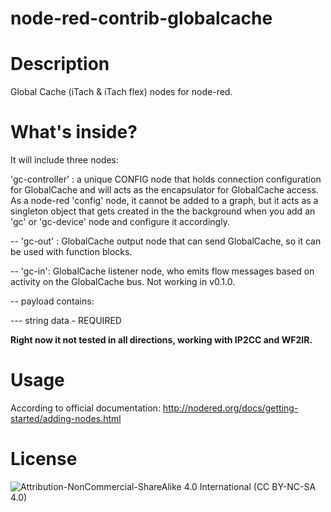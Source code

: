 node-red-contrib-globalcache
==========================
# Description
Global Cache (iTach & iTach flex) nodes for node-red.

# What's inside?
It will include three nodes:

'gc-controller' : a unique CONFIG node that holds connection configuration for GlobalCache and will acts as the encapsulator for GlobalCache access. As a node-red 'config' node, it cannot be added to a graph, but it acts as a singleton object that gets created in the the background when you add an 'gc' or 'gc-device' node and configure it accordingly.

-- 'gc-out' : GlobalCache output node that can send GlobalCache, so it can be used with function blocks.

-- 'gc-in': GlobalCache listener node, who emits flow messages based on activity on the GlobalCache bus. Not working in v0.1.0.

-- payload contains:

--- string data - REQUIRED

**Right now it not tested in all directions, working with IP2CC and WF2IR.**
 
# Usage

According to official documentation: http://nodered.org/docs/getting-started/adding-nodes.html
 
# License

![Attribution-NonCommercial-ShareAlike 4.0 International (CC BY-NC-SA 4.0)](https://licensebuttons.net/l/by-nc-sa/4.0/88x31.png "CC BY-NC-SA 4.0")
